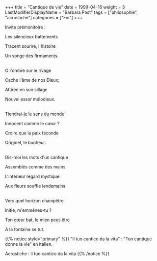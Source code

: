 +++
title = "Cantique de vie"
date = 1999-04-16
weight = 3
LastModifierDisplayName = "Barbara Post"
tags = ["philosophie", "acrostiche"]
categories = ["Foi"]
+++

Invite prémonitoire :

Les silencieux battements

Tracent sourire, l'histoire

Un songe des firmaments.

 \
O l'ombre sur le rivage

Cache l'âme de nos Dieux;

Attirée en son sillage

Nouvel essor mélodieux.

 \
Tiendrai-je le sens du monde

Innocent comme le cœur ?

Croire que la paix féconde

Originel, le bonheur.

 \
Dis-moi les mots d'un cantique

Assemblés comme des mains

L'intérieur regard mystique

Aux fleurs souffle lendemains.

 \
Vers quel horizon champêtre

Initié, m'emmènes-tu ?

Ton cœur bat, le mien peut-être

A la fontaine se tut.

{{% notice style="primary" %}}
\"Il tuo cantico da la vita\" : \"Ton cantique donne la vie\" en italien.

Acrostiche : Il tuo cantico da la vita
{{% /notice %}}
